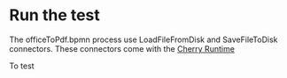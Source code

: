 # Run the test

The officeToPdf.bpmn process use LoadFileFromDisk and SaveFileToDisk connectors.
These connectors come with the [Cherry Runtime](https://github.com/camunda-community-hub/zeebe-cherry-runtime)

To test 